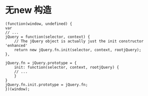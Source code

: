 # 无new 构造


    (function(window, undefined) {
    var
    // ...
    jQuery = function(selector, context) {
        // The jQuery object is actually just the init constructor 'enhanced'
        return new jQuery.fn.init(selector, context, rootjQuery);
    },
    
    jQuery.fn = jQuery.prototype = {
        init: function(selector, context, rootjQuery) {
        // ...
        }
    }
    jQuery.fn.init.prototype = jQuery.fn;
    })(window);